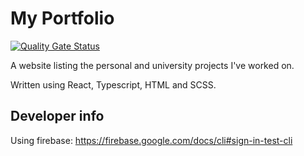 # My Portfolio

[![Quality Gate Status](https://sonarcloud.io/api/project_badges/measure?project=stevospinks_portfolio&metric=alert_status)](https://sonarcloud.io/dashboard?id=stevospinks_portfolio)

A website listing the personal and university projects I've worked on.

Written using React, Typescript, HTML and SCSS.

## Developer info

Using firebase: <https://firebase.google.com/docs/cli#sign-in-test-cli>
